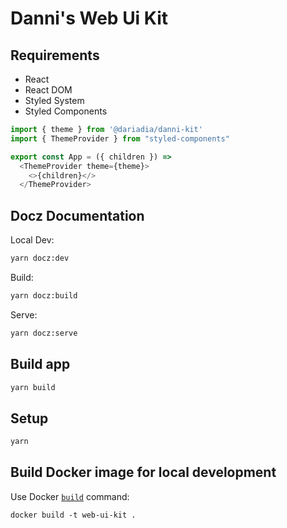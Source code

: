 # Danni's Web Ui Kit
## Requirements

* React
* React DOM
* Styled System
* Styled Components

```js
import { theme } from '@dariadia/danni-kit'
import { ThemeProvider } from "styled-components"

export const App = ({ children }) =>
  <ThemeProvider theme={theme}>
    <>{children}</>
  </ThemeProvider>
```


## Docz Documentation

Local Dev:
```sh
yarn docz:dev
```

Build:
```sh
yarn docz:build
```

Serve:
```sh
yarn docz:serve
```

## Build app
```sh
yarn build
```

## Setup

```sh
yarn
```

## Build Docker image for local development

Use Docker [`build`](https://docs.docker.com/engine/reference/commandline/build/) command:

```shell
docker build -t web-ui-kit .
```
